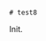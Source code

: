                                                                                                                                                                                                                                                                                                                                                                                                                                                                                                                                                                                                                           # test8

Init.
